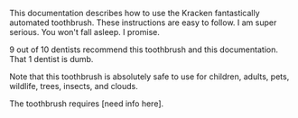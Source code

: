 This documentation describes how to use the Kracken fantastically automated toothbrush. These instructions are easy to follow. I am super serious. You won't fall asleep. I promise.

9 out of 10 dentists recommend this toothbrush and this documentation. That 1 dentist is dumb.

Note that this toothbrush is absolutely safe to use for children, adults, pets, wildlife, trees, insects, and clouds.

The toothbrush requires [need info here].